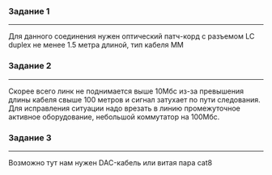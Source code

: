 ### Задание 1
---
Для данного соединения нужен оптический патч-корд c разъемом LC duplex не менее 1.5 метра длиной, тип кабеля ММ

### Задание 2
---
Скорее всего линк не поднимается выше 10Мбс из-за превышения длины кабеля свыше 100 метров и сигнал затухает по пути следования. Для исправления ситуации надо врезать в линию промежуточное активное оборудование, небольшой коммутатор на 100Мбс.

### Задание 3
---
Возможно тут нам нужен DAC-кабель или витая пара cat8